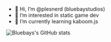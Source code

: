 - 👋 Hi, I’m @plesnerd (bluebaystudios)
- 👀 I’m interested in static game dev
- 🌱 I’m currently learning kaboom.js

![Bluebays's GitHub stats](https://github-readme-stats.vercel.app/api?username=plesnerd&show_icons=true&theme=radical)
